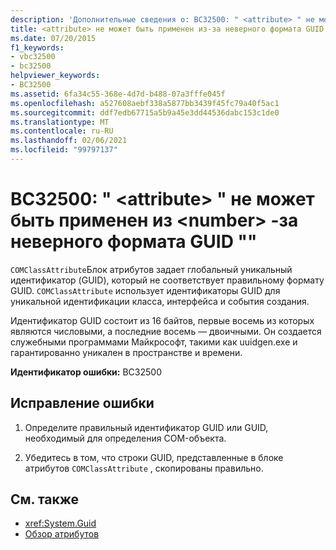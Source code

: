```yaml
---
description: 'Дополнительные сведения о: BC32500: " <attribute> " не могут быть применены, поскольку неверно формат GUID " <number> "'
title: <attribute> не может быть применен из-за неверного формата GUID <number>
ms.date: 07/20/2015
f1_keywords:
- vbc32500
- bc32500
helpviewer_keywords:
- BC32500
ms.assetid: 6fa34c55-368e-4d7d-b488-07a3fffe045f
ms.openlocfilehash: a527608aebf338a5877bb3439f45fc79a40f5ac1
ms.sourcegitcommit: ddf7edb67715a5b9a45e3dd44536dabc153c1de0
ms.translationtype: MT
ms.contentlocale: ru-RU
ms.lasthandoff: 02/06/2021
ms.locfileid: "99797137"
---
```

# <a name="bc32500-attribute-cannot-be-applied-because-the-format-of-the-guid-number-is-not-correct"></a>BC32500: " \<attribute> " не может быть применен из \<number> -за неверного формата GUID ""

`COMClassAttribute`Блок атрибутов задает глобальный уникальный идентификатор (GUID), который не соответствует правильному формату GUID. `COMClassAttribute` использует идентификаторы GUID для уникальной идентификации класса, интерфейса и события создания.

 Идентификатор GUID состоит из 16 байтов, первые восемь из которых являются числовыми, а последние восемь — двоичными. Он создается служебными программами Майкрософт, такими как uuidgen.exe и гарантированно уникален в пространстве и времени.

 **Идентификатор ошибки:** BC32500

## <a name="to-correct-this-error"></a>Исправление ошибки

1. Определите правильный идентификатор GUID или GUID, необходимый для определения COM-объекта.

2. Убедитесь в том, что строки GUID, представленные в блоке атрибутов `COMClassAttribute` , скопированы правильно.

## <a name="see-also"></a>См. также

- <xref:System.Guid>
- [Обзор атрибутов](../../programming-guide/concepts/attributes/index.md)
